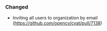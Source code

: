 ### Changed

- Inviting all users to organization by email
  (<https://github.com/opencv/cvat/pull/7138>)
